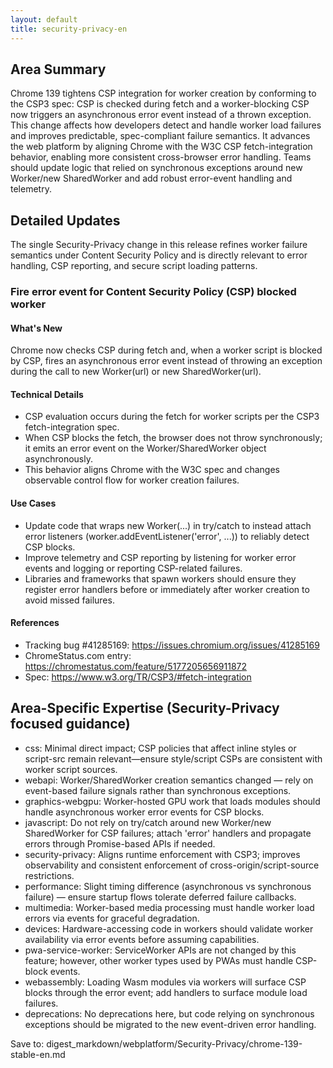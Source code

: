 ```yaml
---
layout: default
title: security-privacy-en
---
```


## Area Summary

Chrome 139 tightens CSP integration for worker creation by conforming to the CSP3 spec: CSP is checked during fetch and a worker-blocking CSP now triggers an asynchronous error event instead of a thrown exception. This change affects how developers detect and handle worker load failures and improves predictable, spec-compliant failure semantics. It advances the web platform by aligning Chrome with the W3C CSP fetch-integration behavior, enabling more consistent cross-browser error handling. Teams should update logic that relied on synchronous exceptions around new Worker/new SharedWorker and add robust error-event handling and telemetry.

## Detailed Updates

The single Security-Privacy change in this release refines worker failure semantics under Content Security Policy and is directly relevant to error handling, CSP reporting, and secure script loading patterns.

### Fire error event for Content Security Policy (CSP) blocked worker

#### What's New
Chrome now checks CSP during fetch and, when a worker script is blocked by CSP, fires an asynchronous error event instead of throwing an exception during the call to new Worker(url) or new SharedWorker(url).

#### Technical Details
- CSP evaluation occurs during the fetch for worker scripts per the CSP3 fetch-integration spec.
- When CSP blocks the fetch, the browser does not throw synchronously; it emits an error event on the Worker/SharedWorker object asynchronously.
- This behavior aligns Chrome with the W3C spec and changes observable control flow for worker creation failures.

#### Use Cases
- Update code that wraps new Worker(...) in try/catch to instead attach error listeners (worker.addEventListener('error', ...)) to reliably detect CSP blocks.
- Improve telemetry and CSP reporting by listening for worker error events and logging or reporting CSP-related failures.
- Libraries and frameworks that spawn workers should ensure they register error handlers before or immediately after worker creation to avoid missed failures.

#### References
- Tracking bug #41285169: https://issues.chromium.org/issues/41285169
- ChromeStatus.com entry: https://chromestatus.com/feature/5177205656911872
- Spec: https://www.w3.org/TR/CSP3/#fetch-integration

## Area-Specific Expertise (Security-Privacy focused guidance)

- css: Minimal direct impact; CSP policies that affect inline styles or script-src remain relevant—ensure style/script CSPs are consistent with worker script sources.
- webapi: Worker/SharedWorker creation semantics changed — rely on event-based failure signals rather than synchronous exceptions.
- graphics-webgpu: Worker-hosted GPU work that loads modules should handle asynchronous worker error events for CSP blocks.
- javascript: Do not rely on try/catch around new Worker/new SharedWorker for CSP failures; attach 'error' handlers and propagate errors through Promise-based APIs if needed.
- security-privacy: Aligns runtime enforcement with CSP3; improves observability and consistent enforcement of cross-origin/script-source restrictions.
- performance: Slight timing difference (asynchronous vs synchronous failure) — ensure startup flows tolerate deferred failure callbacks.
- multimedia: Worker-based media processing must handle worker load errors via events for graceful degradation.
- devices: Hardware-accessing code in workers should validate worker availability via error events before assuming capabilities.
- pwa-service-worker: ServiceWorker APIs are not changed by this feature; however, other worker types used by PWAs must handle CSP-block events.
- webassembly: Loading Wasm modules via workers will surface CSP blocks through the error event; add handlers to surface module load failures.
- deprecations: No deprecations here, but code relying on synchronous exceptions should be migrated to the new event-driven error handling.

Save to: digest_markdown/webplatform/Security-Privacy/chrome-139-stable-en.md
